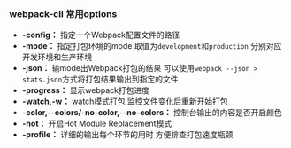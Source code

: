 ### webpack-cli 常用options
- **-config：** 指定一个Webpack配置文件的路径
- **-mode：** 指定打包环境的mode 取值为```development```和```production``` 分别对应开发环境和生产环境
- **-json：** 输mode出Webpack打包的结果 可以使用```webpack --json > stats.json```方式将打包结果输出到指定的文件
- **-progress：** 显示webpack打包进度
- **-watch,-w：** watch模式打包 监控文件变化后重新开始打包
- **-color,--colors/-no-color,--no-colors：** 控制台输出的内容是否开启颜色
- **-hot：** 开启Hot Module Replacement模式
- **-profile：** 详细的输出每个环节的用时 方便排查打包速度瓶颈